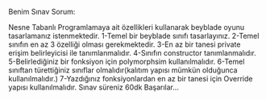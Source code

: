 Benim Sınav Sorum:

Nesne Tabanlı Programlamaya ait özellikleri kullanarak beyblade oyunu tasarlamanız istenmektedir.
1-Temel bir beyblade sınıfı tasarlayınız.
2-Temel sınıfın en az 3 özelliği olması gerekmektedir.
3-En az bir tanesi private erişim belirleyicisi ile tanımlanmalıdır.
4-Sınıfın constructor tanımlanmalıdır.
5-Belirlediğiniz bir fonksiyon için polymorphsim kullanılmalıdır.
6-Temel sınıftan türettiğiniz sınıflar olmalıdır(kalıtım yapısı mümkün olduğunca kullanılmalıdır.)
7-Yazdığınız fonksiyonlardan en az bir tanesi için Override yapısı kullanılmalıdır.
Sınav süreniz 60dk Başarılar...
